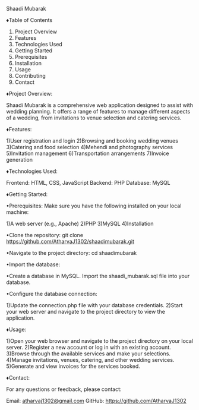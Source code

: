 Shaadi Mubarak

♦Table of Contents
1) Project Overview
2) Features
3) Technologies Used
4) Getting Started
5) Prerequisites
6) Installation
7) Usage
8) Contributing
9) Contact


    
♦Project Overview:

Shaadi Mubarak is a comprehensive web application designed to assist with wedding planning.
It offers a range of features to manage different aspects of a wedding, from invitations to venue selection and catering services.



♦Features:

1)User registration and login
2)Browsing and booking wedding venues
3)Catering and food selection
4)Mehendi and photography services
5)Invitation management
6)Transportation arrangements
7)Invoice generation

♦Technologies Used:

Frontend: HTML, CSS, JavaScript
Backend: PHP
Database: MySQL


♦Getting Started:

•Prerequisites:
Make sure you have the following installed on your local machine:

1)A web server (e.g., Apache)
2)PHP
3)MySQL
4)Installation


•Clone the repository: git clone https://github.com/AtharvaJ1302/shaadimubarak.git

•Navigate to the project directory: cd shaadimubarak

•Import the database:

•Create a database in MySQL.
Import the shaadi_mubarak.sql file into your database.

•Configure the database connection:

1)Update the connection.php file with your database credentials.
2)Start your web server and navigate to the project directory to view the application.



♦Usage:

1)Open your web browser and navigate to the project directory on your local server.
2)Register a new account or log in with an existing account.
3)Browse through the available services and make your selections.
4)Manage invitations, venues, catering, and other wedding services.
5)Generate and view invoices for the services booked.



♦Contact:

For any questions or feedback, please contact:

Email: atharvaj1302@gmail.com
GitHub: https://github.com/AtharvaJ1302
